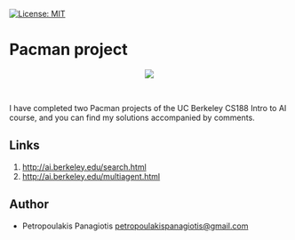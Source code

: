 [![License: MIT](https://img.shields.io/badge/License-MIT-yellow.svg)](https://opensource.org/licenses/MIT)
# Pacman project
<p align="center">
<p align="center">
<img src="https://upload.wikimedia.org/wikipedia/el/0/00/Pac-Man.png"> <br />
</p><br />

I have completed two Pacman projects of the UC Berkeley CS188 Intro to AI course, and you can find my solutions accompanied by comments.  

## Links
1. http://ai.berkeley.edu/search.html
2. http://ai.berkeley.edu/multiagent.html

## Author
* Petropoulakis Panagiotis petropoulakispanagiotis@gmail.com
